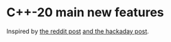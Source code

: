 # C++-20 main new features

Inspired by [the reddit post](https://www.reddit.com/r/cpp/comments/cfk9de/201907_cologne_iso_c_committee_trip_report_the/) [and the hackaday post](https://hackaday.com/2019/07/30/c20-is-feature-complete-heres-what-changes-are-coming/).


